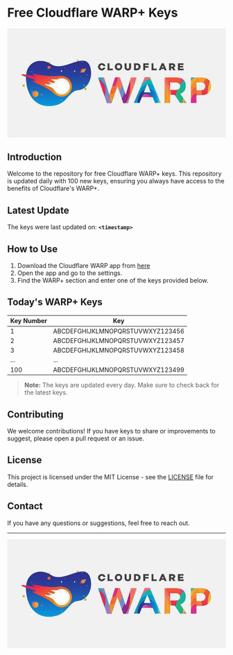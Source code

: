 # Free Cloudflare WARP+ Keys

![Banner](asset/IMG_20240629_142710_129.jpg)

## Introduction

Welcome to the repository for free Cloudflare WARP+ keys. This repository is updated daily with 100 new keys, ensuring you always have access to the benefits of Cloudflare's WARP+.

## Latest Update

The keys were last updated on: **`<timestamp>`**

## How to Use

1. Download the Cloudflare WARP app from [here](https://1.1.1.1/)
2. Open the app and go to the settings.
3. Find the WARP+ section and enter one of the keys provided below.

## Today's WARP+ Keys

| Key Number | Key                                   |
|------------|---------------------------------------|
| 1          | ABCDEFGHIJKLMNOPQRSTUVWXYZ123456     |
| 2          | ABCDEFGHIJKLMNOPQRSTUVWXYZ123457     |
| 3          | ABCDEFGHIJKLMNOPQRSTUVWXYZ123458     |
| ...        | ...                                   |
| 100        | ABCDEFGHIJKLMNOPQRSTUVWXYZ123499     |

> **Note:** The keys are updated every day. Make sure to check back for the latest keys.

## Contributing

We welcome contributions! If you have keys to share or improvements to suggest, please open a pull request or an issue.

## License

This project is licensed under the MIT License - see the [LICENSE](LICENSE) file for details.

## Contact

If you have any questions or suggestions, feel free to reach out.

---

![Banner](asset/IMG_20240629_142710_129.jpg)

